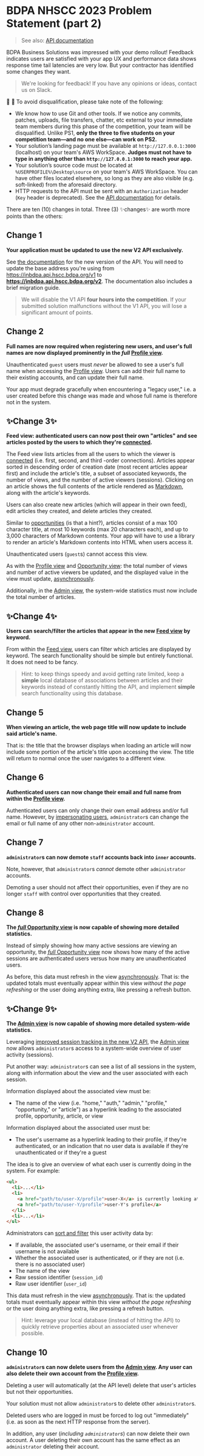 # BDPA NHSCC 2023 Problem Statement (part 2)

> See also: [API documentation](https://hscc3epkxdp7.docs.apiary.io)

BDPA Business Solutions was impressed with your demo rollout! Feedback indicates
users are satisfied with your app UX and performance data shows response time
tail latencies are very low. But your contractor has identified some changes
they want.

> We're looking for feedback! If you have any opinions or ideas, contact us on
> Slack.

🚧 🚧 To avoid disqualification, please take note of the following:

- We know how to use Git and other tools. If we notice any commits, patches,
  uploads, file transfers, chatter, etc external to your immediate team members
  during this phase of the competition, your team will be disqualified. Unlike
  PS1, **only the three to five students on your competition team—and no one
  else—can work on PS2.**
- Your solution’s landing page must be available at `http://127.0.0.1:3000`
  (localhost) on your team's AWS WorkSpace. **Judges must not have to type in
  anything other than `http://127.0.0.1:3000` to reach your app.**
- Your solution’s source code must be located at `%USERPROFILE%\Desktop\source`
  on your team's AWS WorkSpace. You can have other files located elsewhere, so
  long as they are also visible (e.g. soft-linked) from the aforesaid directory.
- HTTP requests to the API must be sent with an `Authorization` header (`Key`
  header is deprecated). See the
  [API documentation](https://hscc3epkxdp7.docs.apiary.io) for details.

There are ten (10) changes in total. Three (3) ✨changes✨ are worth more points
than the others:

## Change 1

**Your application must be updated to use the new V2 API exclusively.**

See
[the documentation](https://hscc3epkxdp7.docs.apiary.io/#/introduction/migration-guide)
for the new version of the API. You will need to update the base address you're
using from https://inbdpa.api.hscc.bdpa.org/v1 to
**https://inbdpa.api.hscc.bdpa.org/v2**. The documentation also includes a brief
migration guide.

> We will disable the V1 API **four hours into the competition**. If your
> submitted solution malfunctions without the V1 API, you will lose a
> significant amount of points.

## Change 2

**Full names are now required when registering new users, and user's full names
are now displayed prominently in the _full_
[Profile view](./inbdpa-part-1.md#requirement-3).**

Unauthenticated `guest` users must _never_ be allowed to see a user's full name
when accessing the [Profile view](./inbdpa-part-1.md#requirement-3). Users can
add their full name to their existing accounts, and can update their full name.

Your app must degrade gracefully when encountering a "legacy user," i.e. a user
created before this change was made and whose full name is therefore not in the
system.

## ✨Change 3✨

**Feed view: authenticated users can now post their own "articles" and see
articles posted by the users to which they're
[connected](./inbdpa-part-1.md#requirement-9).**

The Feed view lists articles from all the users to which the viewer is
[connected](./inbdpa-part-1.md#requirement-9) (i.e. first, second, and third
-order connections). Articles appear sorted in descending order of creation date
(most recent articles appear first) and include the article's title, a subset of
associated keywords, the number of views, and the number of active viewers
(sessions). Clicking on an article shows the full contents of the article
rendered as [Markdown](https://www.markdownguide.org/getting-started), along
with the article's keywords.

Users can also create new articles (which will appear in their own feed), edit
articles they created, and delete articles they created.

Similar to [opportunities](./inbdpa-part-1.md#requirement-4) (is that a hint?),
articles consist of a max 100 character title, at most 10 keywords (max 20
characters each), and up to 3,000 characters of Markdown contents. Your app will
have to use a library to render an article's Markdown contents into HTML when
users access it.

Unauthenticated users (`guest`s) cannot access this view.

As with the [Profile view](./inbdpa-part-1.md#requirement-3) and
[Opportunity view](./inbdpa-part-1.md#requirement-4): the total number of views
and number of active viewers be updated, and the displayed value in the view
must update, [asynchronously](./inbdpa-part-1.md#requirement-10).

Additionally, in the [Admin view](./inbdpa-part-1.md#requirement-5), the
system-wide statistics must now include the total number of articles.

## ✨Change 4✨

**Users can search/filter the articles that appear in the new
[Feed view](#change-3) by keyword.**

From within the [Feed view](#change-3), users can filter which articles are
displayed by keyword. The search functionality should be simple but entirely
functional. It does not need to be fancy.

> Hint: to keep things speedy and avoid getting rate limited, keep a **simple**
> local database of associations between articles and their keywords instead of
> constantly hitting the API, and implement **simple** search functionality
> using this database.

## Change 5

**When viewing an article, the web page title will now update to include said
article's name.**

That is: the title that the browser displays when loading an article will now
include some portion of the article's title upon accessing the view. The title
will return to normal once the user navigates to a different view.

## Change 6

**Authenticated users can now change their email and full name from within the
[Profile view](./inbdpa-part-1.md#requirement-3).**

Authenticated users can only change their own email address and/or full name.
However, by [impersonating users](./inbdpa-part-1.md#requirement-5),
`administrator`s can change the email or full name of any other
non-`administrator` account.

## Change 7

**`administrator`s can now demote `staff` accounts back into `inner` accounts.**

Note, however, that `administrator`s _cannot_ demote other `administrator`
accounts.

Demoting a user should not affect their opportunities, even if they are no
longer `staff` with control over opportunities that they created.

## Change 8

**The [_full_ Opportunity view](./inbdpa-part-1.md#requirement-4) is now capable
of showing more detailed statistics.**

Instead of simply showing how many active sessions are viewing an opportunity,
the [_full_ Opportunity view](./inbdpa-part-1.md#requirement-4) now shows how
many of the active sessions are authenticated users versus how many are
unauthenticated users.

As before, this data must refresh in the view
[asynchronously](./inbdpa-part-1.md#requirement-10). That is: the updated totals
must eventually appear within this view _without the page refreshing_ or the
user doing anything extra, like pressing a refresh button.

## ✨Change 9✨

**The [Admin view](./inbdpa-part-1.md#requirement-5) is now capable of showing
more detailed system-wide statistics.**

Leveraging
[improved session tracking in the new V2 API](https://hscc3epkxdp7.docs.apiary.io/#/data-structures/0/session),
the [Admin view](./inbdpa-part-1.md#requirement-5) now allows `administrator`s
access to a system-wide overview of user activity (sessions).

Put another way: `administrator`s can see a list of all sessions in the system,
along with information about the view and the user associated with each session.

Information displayed about the associated view must be:

- The name of the view (i.e. "home," "auth," "admin," "profile," "opportunity,"
  or "article") as a hyperlink leading to the associated profile, opportunity,
  article, or view

Information displayed about the associated user must be:

- The user's username as a hyperlink leading to their profile, if they're
  authenticated, or an indication that no user data is available if they're
  unauthenticated or if they're a guest

The idea is to give an overview of what each user is currently doing in the
system. For example:

```html
<ul>
  <li>...</li>
  <li>
    <a href="path/to/user-X/profile">user-X</a> is currently looking at
    <a href="path/to/user-Y/profile">user-Y's profile</a>
  </li>
  <li>...</li>
</ul>
```

Administrators can
[sort and filter](https://aspiringyouths.com/compare/difference-between-sorting-and-filtering)
this user activity data by:

- If available, the associated user's username, or their email if their username
  is not available
- Whether the associated user is authenticated, or if they are not (i.e. there
  is no associated user)
- The name of the view
- Raw session identifier (`session_id`)
- Raw user identifier (`user_id`)

This data must refresh in the view
[asynchronously](./inbdpa-part-1.md#requirement-10). That is: the updated totals
must eventually appear within this view _without the page refreshing_ or the
user doing anything extra, like pressing a refresh button.

> Hint: leverage your local database (instead of hitting the API) to quickly
> retrieve properties about an associated user whenever possible.

## Change 10

**`administrator`s can now delete users from the
[Admin view](./inbdpa-part-1.md#requirement-5). Any user can also delete their
own account from the [Profile view](./inbdpa-part-1.md#requirement-3).**

Deleting a user will automatically (at the API level) delete that user's
articles but not their opportunities.

Your solution must not allow `administrator`s to delete other `administrator`s.

Deleted users who are logged in must be forced to log out "immediately" (i.e. as
soon as the next HTTP response from the server).

In addition, any user (_including `administrator`s_) can now delete their own
account. A user deleting their own account has the same effect as an
`administrator` deleting their account.
